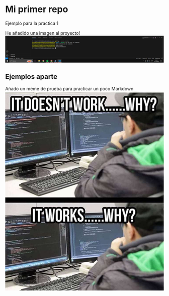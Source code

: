 # Mi primer repo

Ejemplo para la practica 1

He añadido una imagen al proyecto!
![Mi log](GIT1.png)

## Ejemplos aparte

Añado un meme de prueba para practicar un poco Markdown
![ Meme](meme.jpg)